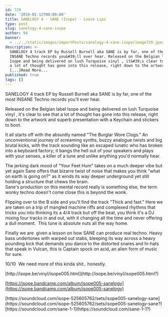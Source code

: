```yaml
---
id: 729
date: '2019-01-12T00:00:00'
title: SANELOGY 4 - SANE (Isope) - Loose Lips
type: post
slug: sanelogy-4-sane-isope
author: 94
banner:
  - ../../static/images/importPosts/sanelogy-4-sane-isope/image729.jpeg
description: >-
  SANELOGY 4 track EP by Russell Burnell aka SANE is by far, one of the most
  INSANE Techno records you&#39;ll ever hear. Released on the Belgian label
  Isope and being delivered on lush Turquoise vinyl , it&#39;s clear to see that
  a lot of thought has gone into this release, right down to the artwork
  [...]Read More...
published: true
tags: []
---
```

SANELOGY 4 track EP by Russell Burnell aka SANE is by far, one of the most INSANE Techno records you'll ever hear.

Released on the Belgian label Isope and being delivered on lush Turquoise vinyl , it's clear to see that a lot of thought has gone into this release, right down to the artwork and superb presentation with a Keychain and stickers to boot.

It all starts off with the absurdly named "The Burglar Wore Clogs." An unconventional journey of screaming synths, buzzy analogue twists and big brutal kicks, with the track sounding like an escaped lunatic who has broken into a keyboard factory; it bangs the hell out of your speakers and plays with your senses, a killer of a tune and unlike anything you'd normally hear.

The jerking dark mood of "Your Feet Hum" takes on a much deeper vibe but yet again Sane offers that bizarre twist of noise that makes you think "what on earth is going on?" as it winds its way deeper underground yet still holding a structure that chews the brain.  
Sane's production on this mental record really is something else, the term wonky techno doesn't come close this is beyond the wonk.

Flipping over to the B side and you'll find the track "Thick and fast." Here we are taken on a trip of mangled machine riffs and complexed rhythms that tricks you into thinking its a 4/4 track but off the beat, you think it's a DJ mixing four tracks in and out, with it changing all the time and never offering a dull moment.  This tune is absolute nuts all the way home.

Finally we are  given a lesson on how SANE can produce real techno. Heavy bass undertones with warped out stabs, bleeping its way across a heavy pounding kick that demands you dance to the distorted snares and hi-hats that speak in Vulcan, this is Captain spock on acid, an alien form of music for sure.

10/10  We need more of this kinda shit.. honestly.   

[](http://isope.be/vinyl/isope005.html?)[http://isope.be/vinyl/isope005.html](http://isope.be/vinyl/isope005.html?)

[](https://isope.bandcamp.com/album/isope005-sanelogy)[https://isope.bandcamp.com/album/isope005-sanelogy](https://isope.bandcamp.com/album/isope005-sanelogy)

[](https://soundcloud.com/isope-525605762/sets/isope005-sanelogy-sane?)[https://soundcloud.com/isope-525605762/sets/isope005-sanelogy-sane](https://soundcloud.com/isope-525605762/sets/isope005-sanelogy-sane?)  
[](https://soundcloud.com/sane-1-1?)[https://soundcloud.com/sane-1-1](https://soundcloud.com/sane-1-1?)